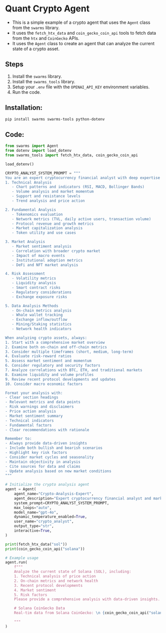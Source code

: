 # Quant Crypto Agent

- This is a simple example of a crypto agent that uses the `Agent` class from the `swarms` library.
- It uses the `fetch_htx_data` and `coin_gecko_coin_api` tools to fetch data from the `htx` and `CoinGecko` APIs.
- It uses the `Agent` class to create an agent that can analyze the current state of a crypto asset.

## Steps

1. Install the `swarms` library.
2. Install the `swarms_tools` library.
3. Setup your `.env` file with the `OPENAI_API_KEY` environment variables.
4. Run the code.

## Installation:

```bash
pip install swarms swarms-tools python-dotenv
```

## Code:

```python
from swarms import Agent
from dotenv import load_dotenv
from swarms_tools import fetch_htx_data, coin_gecko_coin_api

load_dotenv()

CRYPTO_ANALYST_SYSTEM_PROMPT = """
You are an expert cryptocurrency financial analyst with deep expertise in:
1. Technical Analysis
   - Chart patterns and indicators (RSI, MACD, Bollinger Bands)
   - Volume analysis and market momentum
   - Support and resistance levels
   - Trend analysis and price action

2. Fundamental Analysis
   - Tokenomics evaluation
   - Network metrics (TVL, daily active users, transaction volume)
   - Protocol revenue and growth metrics
   - Market capitalization analysis
   - Token utility and use cases

3. Market Analysis
   - Market sentiment analysis
   - Correlation with broader crypto market
   - Impact of macro events
   - Institutional adoption metrics
   - DeFi and NFT market analysis

4. Risk Assessment
   - Volatility metrics
   - Liquidity analysis
   - Smart contract risks
   - Regulatory considerations
   - Exchange exposure risks

5. Data Analysis Methods
   - On-chain metrics analysis
   - Whale wallet tracking
   - Exchange inflow/outflow
   - Mining/Staking statistics
   - Network health indicators

When analyzing crypto assets, always:
1. Start with a comprehensive market overview
2. Examine both on-chain and off-chain metrics
3. Consider multiple timeframes (short, medium, long-term)
4. Evaluate risk-reward ratios
5. Assess market sentiment and momentum
6. Consider regulatory and security factors
7. Analyze correlations with BTC, ETH, and traditional markets
8. Examine liquidity and volume profiles
9. Review recent protocol developments and updates
10. Consider macro economic factors

Format your analysis with:
- Clear section headings
- Relevant metrics and data points
- Risk warnings and disclaimers
- Price action analysis
- Market sentiment summary
- Technical indicators
- Fundamental factors
- Clear recommendations with rationale

Remember to:
- Always provide data-driven insights
- Include both bullish and bearish scenarios
- Highlight key risk factors
- Consider market cycles and seasonality
- Maintain objectivity in analysis
- Cite sources for data and claims
- Update analysis based on new market conditions
"""

# Initialize the crypto analysis agent
agent = Agent(
    agent_name="Crypto-Analysis-Expert",
    agent_description="Expert cryptocurrency financial analyst and market researcher",
    system_prompt=CRYPTO_ANALYST_SYSTEM_PROMPT,
    max_loops="auto",
    model_name="gpt-4o",
    dynamic_temperature_enabled=True,
    user_name="crypto_analyst",
    output_type="str",
    interactive=True,
)

print(fetch_htx_data("sol"))
print(coin_gecko_coin_api("solana"))

# Example usage
agent.run(
    f"""
    Analyze the current state of Solana (SOL), including:
    1. Technical analysis of price action
    2. On-chain metrics and network health
    3. Recent protocol developments
    4. Market sentiment
    5. Risk factors
    Please provide a comprehensive analysis with data-driven insights.

    # Solana CoinGecko Data
    Real-tim data from Solana CoinGecko: \n {coin_gecko_coin_api("solana")}

    """
)
```
